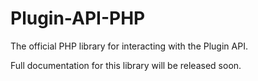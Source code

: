 # Plugin-API-PHP

The official PHP library for interacting with the Plugin API.

Full documentation for this library will be released soon.